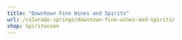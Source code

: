 ```yaml
---
title: "Downtown Fine Wines and Spirits"
url: /colorado-springs/downtown-fine-wines-and-spirits/
shop: Spirituosen
---
```

